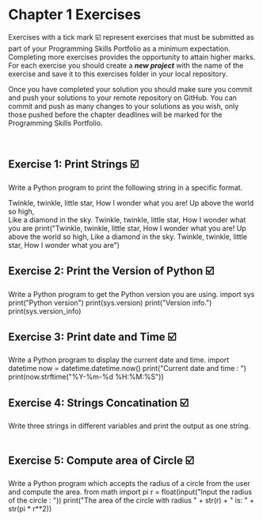 # Chapter 1 Exercises

Exercises with a tick mark :ballot_box_with_check: represent exercises that must be submitted as part of your Programming Skills Portfolio as a minimum expectation. Completing more exercises provides the opportunity to attain higher marks. For each exercise you should create a _**new project**_ with the name of the exercise and save it to this exercises folder in your local repository.

Once you have completed your solution you should make sure you commit and push your solutions to your remote repository on GitHub. You can commit and push as many changes to your solutions as you wish, only those pushed before the chapter deadlines will be marked for the Programming Skills Portfolio.  


&nbsp;

## Exercise 1: Print Strings :ballot_box_with_check:

Write a Python program to print the following string in a specific format.

Twinkle, twinkle, little star,
	How I wonder what you are! 
		Up above the world so high,   		
		Like a diamond in the sky. 
Twinkle, twinkle, little star, 
	How I wonder what you are
print("Twinkle, twinkle, little star, How I wonder what you are! Up above the world so high, Like a diamond in the sky. Twinkle, twinkle, little star, How I wonder what you are")
&nbsp;
&nbsp;
&nbsp;
## Exercise 2: Print the Version of Python :ballot_box_with_check:

 Write a Python program to get the Python version you are using.
import sys
print("Python version")
print(sys.version)
print("Version info.")
print(sys.version_info)
&nbsp;
&nbsp;
&nbsp;
## Exercise 3: Print date and Time :ballot_box_with_check:

Write a Python program to display the current date and time.
import datetime
now = datetime.datetime.now()
print("Current date and time : ")
print(now.strftime("%Y-%m-%d %H:%M:%S"))
&nbsp;
&nbsp;
&nbsp;
## Exercise 4: Strings Concatination :ballot_box_with_check:
Write three strings in different variables and print the output as one string.
&nbsp;
&nbsp;
&nbsp;

## Exercise 5: Compute area of Circle :ballot_box_with_check:

Write a Python program which accepts the radius of a circle from the user and compute the area.
from math import pi
r = float(input("Input the radius of the circle : "))
print("The area of the circle with radius " + str(r) + " is: " + str(pi * r**2))
&nbsp;
&nbsp;
&nbsp;

